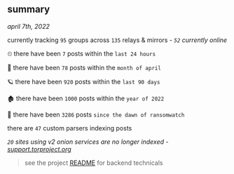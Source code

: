 
## summary
_april 7th, 2022_

currently tracking `95` groups across `135` relays & mirrors - _`52` currently online_

⏲ there have been `7` posts within the `last 24 hours`

🦈 there have been `78` posts within the `month of april`

🪐 there have been `920` posts within the `last 90 days`

🏚 there have been `1000` posts within the `year of 2022`

🦕 there have been `3286` posts `since the dawn of ransomwatch`

there are `47` custom parsers indexing posts

_`20` sites using v2 onion services are no longer indexed - [support.torproject.org](https://support.torproject.org/onionservices/v2-deprecation/)_

> see the project [README](https://github.com/thetanz/ransomwatch#ransomwatch--) for backend technicals
